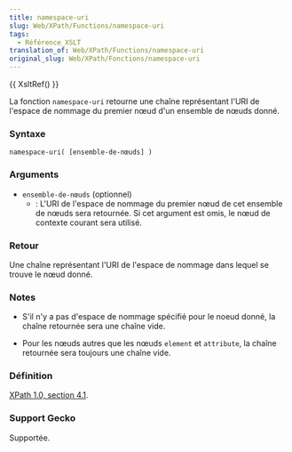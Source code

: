 ```yaml
---
title: namespace-uri
slug: Web/XPath/Functions/namespace-uri
tags:
  - Référence_XSLT
translation_of: Web/XPath/Functions/namespace-uri
original_slug: Web/XPath/Fonctions/namespace-uri
---
```

{{ XsltRef() }}

La fonction `namespace-uri` retourne une chaîne représentant l'URI de l'espace de nommage du premier nœud d'un ensemble de nœuds donné.

### Syntaxe

```
namespace-uri( [ensemble-de-nœuds] )
```

### Arguments

- `ensemble-de-nœuds` (optionnel)
  - : L'URI de l'espace de nommage du premier nœud de cet ensemble de nœuds sera retournée. Si cet argument est omis, le nœud de contexte courant sera utilisé.

### Retour

Une chaîne représentant l'URI de l'espace de nommage dans lequel se trouve le nœud donné.

### Notes

- S'il n'y a pas d'espace de nommage spécifié pour le noeud donné, la chaîne retournée sera une chaîne vide.

<!---->

- Pour les nœuds autres que les nœuds `element` et `attribute`, la chaîne retournée sera toujours une chaîne vide.

### Définition

[XPath 1.0, section 4.1](http://www.w3.org/TR/xpath#function-local-name).

### Support Gecko

Supportée.
